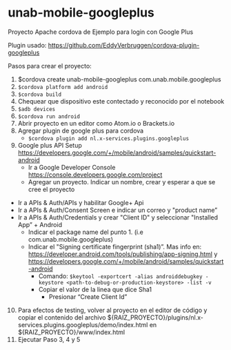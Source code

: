 # unab-mobile-googleplus

Proyecto Apache cordova de Ejemplo para login con Google Plus

Plugin usado: https://github.com/EddyVerbruggen/cordova-plugin-googleplus

Pasos para crear el proyecto:

1. $cordova create unab-mobile-googleplus com.unab.mobile.googleplus
2. ``` $cordova platform add android ```
3. ``` $cordova build ```
4. Chequear que dispositivo este contectado y reconocido por el notebook
5. ``` $adb devices ```
6. ``` $cordova run android ```
7. Abrir proyecto en un editor como Atom.io o Brackets.io
8. Agregar plugin de google plus para cordova
	* ``` $cordova plugin add nl.x-services.plugins.googleplus ```
9. Google plus API Setup https://developers.google.com/+/mobile/android/samples/quickstart-android
	* Ir a Google Developer Console https://console.developers.google.com/project
	* Agregar un proyecto. Indicar un nombre, crear y esperar a que se cree el proyecto
  * Ir a APIs & Auth/APIs y habilitar Google+ Api
  * Ir a APIs & Auth/Consent Screen e indicar un correo y "product name”
  * Ir a APIs & Auth/Credentials y crear "Client ID" y seleccionar "Installed App” + Android
    * Indicar el package name del punto 1. (i.e com.unab.mobile.googleplus)
    * Indicar el "Signing certificate fingerprint (sha1)”. Mas info en: https://developer.android.com/tools/publishing/app-signing.html y https://developers.google.com/+/mobile/android/samples/quickstart-android
      * Comando: ``` $keytool -exportcert -alias androiddebugkey -keystore <path-to-debug-or-production-keystore> -list -v ```
      * Copiar el valor de la linea que dice Sha1
    	* Presionar “Create Client Id”
10. Para efectos de testing, volver al proyecto en el editor de código y copiar el contenido del archivo ${RAIZ_PROYECTO}/plugins/nl.x-services.plugins.googleplus/demo/index.html en ${RAIZ_PROYECTO}/www/index.html
11. Ejecutar Paso 3, 4 y 5

 
